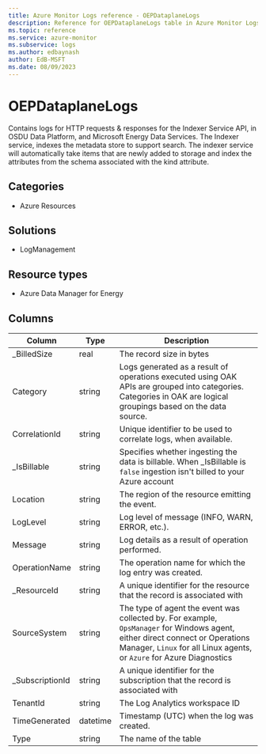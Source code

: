 ```yaml
---
title: Azure Monitor Logs reference - OEPDataplaneLogs
description: Reference for OEPDataplaneLogs table in Azure Monitor Logs.
ms.topic: reference
ms.service: azure-monitor
ms.subservice: logs
ms.author: edbaynash
author: EdB-MSFT
ms.date: 08/09/2023
---
```


# OEPDataplaneLogs

Contains logs for HTTP requests & responses for the Indexer Service API, in OSDU Data Platform, and Microsoft Energy Data Services. The Indexer service, indexes the metadata store to support search. The indexer service will automatically take items that are newly added to storage and index the attributes from the schema associated with the kind attribute.

## Categories

- Azure Resources
## Solutions

- LogManagement
## Resource types

- Azure Data Manager for Energy




## Columns

| Column | Type | Description |
|---|---|---|
| _BilledSize | real | The record size in bytes |
| Category | string | Logs generated as a result of operations executed using OAK APIs are grouped into categories. Categories in OAK are logical groupings based on the data source. |
| CorrelationId | string | Unique identifier to be used to correlate logs, when available. |
| _IsBillable | string | Specifies whether ingesting the data is billable. When _IsBillable is `false` ingestion isn't billed to your Azure account |
| Location | string | The region of the resource emitting the event. |
| LogLevel | string | Log level of message (INFO, WARN, ERROR, etc.). |
| Message | string | Log details as a result of operation performed. |
| OperationName | string | The operation name for which the log entry was created. |
| _ResourceId | string | A unique identifier for the resource that the record is associated with |
| SourceSystem | string | The type of agent the event was collected by. For example, `OpsManager` for Windows agent, either direct connect or Operations Manager, `Linux` for all Linux agents, or `Azure` for Azure Diagnostics |
| _SubscriptionId | string | A unique identifier for the subscription that the record is associated with |
| TenantId | string | The Log Analytics workspace ID |
| TimeGenerated | datetime | Timestamp (UTC) when the log was created. |
| Type | string | The name of the table |
